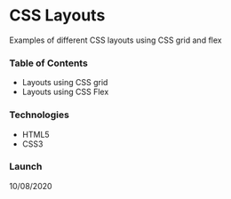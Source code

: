# **CSS Layouts**
Examples of different CSS layouts using CSS grid and flex

### **Table of Contents**
- Layouts using CSS grid
- Layouts using CSS Flex

### **Technologies**
- HTML5
- CSS3

### **Launch**
10/08/2020

